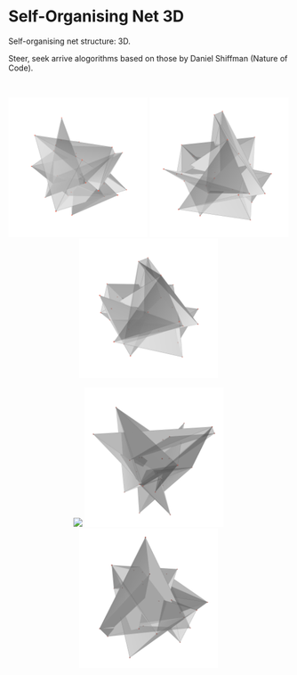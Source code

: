 # Self-Organising Net 3D #

Self-organising net structure: 3D.

Steer, seek arrive alogorithms based on those by Daniel Shiffman (Nature of Code).

</br>
<p align="center">
  <img src="images/screenShot-03.png" width="250px"/>
  <img src="images/screenShot-02.png" width="250px"/>
  <img src="images/screenShot-01.png" width="250px"/>
</p>
<p align="center">
  <img src="images/screenShot-06.png" width="250px"/>
  <img src="images/screenShot-05.png" width="250px"/>
  <img src="images/screenShot-04.png" width="250px"/>
</p>

